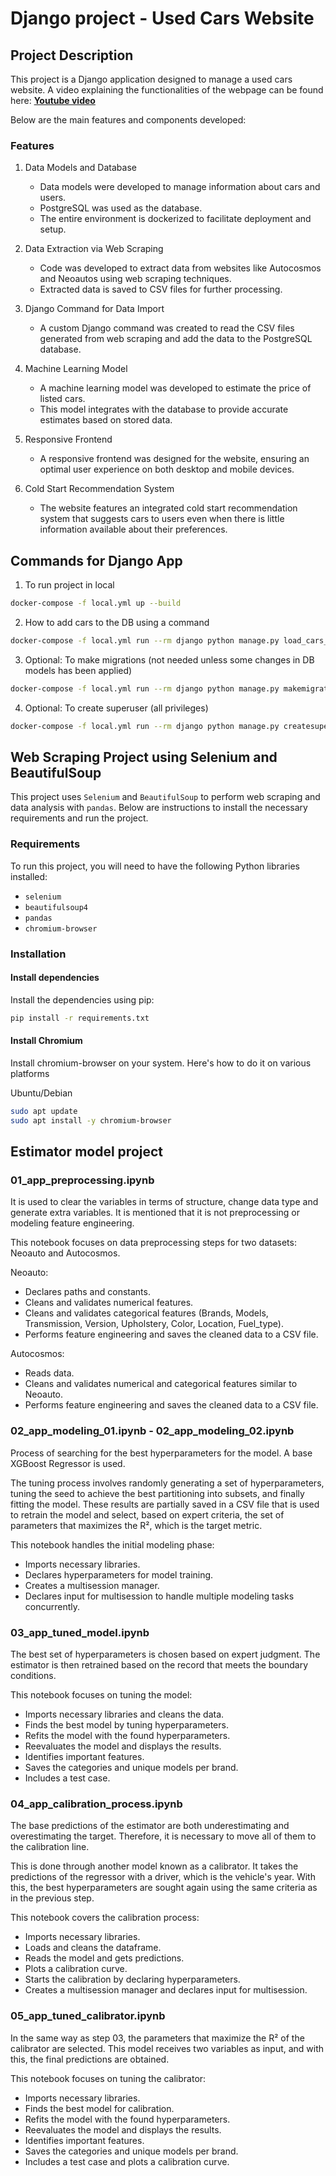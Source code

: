 # Django project - Used Cars Website

## Project Description

This project is a Django application designed to manage a used cars website. A video explaining the functionalities of the webpage can be found here:  [**Youtube video**](https://youtu.be/_pJhJk7SA8Y) 

Below are the main features and components developed:

### Features

1. Data Models and Database
    - Data models were developed to manage information about cars and users.
    - PostgreSQL was used as the database.
    - The entire environment is dockerized to facilitate deployment and setup.

2. Data Extraction via Web Scraping
    - Code was developed to extract data from websites like Autocosmos and Neoautos using web scraping techniques.
    - Extracted data is saved to CSV files for further processing.

3. Django Command for Data Import
    - A custom Django command was created to read the CSV files generated from web scraping and add the data to the PostgreSQL database.

4. Machine Learning Model
    - A machine learning model was developed to estimate the price of listed cars.
    - This model integrates with the database to provide accurate estimates based on stored data.

5. Responsive Frontend
    - A responsive frontend was designed for the website, ensuring an optimal user experience on both desktop and mobile devices.

6. Cold Start Recommendation System
    - The website features an integrated cold start recommendation system that suggests cars to users even when there is little information available about their preferences.

## Commands for Django App

1. To run project in local

```bash
docker-compose -f local.yml up --build
```

2. How to add cars to the DB using a command

```bash
docker-compose -f local.yml run --rm django python manage.py load_cars_from_csv app_model/datasets/clean/data.csv
```

3. Optional: To make migrations (not needed unless some changes in DB models has been applied)

```bash
docker-compose -f local.yml run --rm django python manage.py makemigrations
```

4. Optional: To create superuser (all privileges)

```bash
docker-compose -f local.yml run --rm django python manage.py createsuperuser
```


## Web Scraping Project using Selenium and BeautifulSoup

This project uses `Selenium` and `BeautifulSoup` to perform web scraping and data analysis with `pandas`. Below are instructions to install the necessary requirements and run the project.

### Requirements

To run this project, you will need to have the following Python libraries installed:

- `selenium`
- `beautifulsoup4`
- `pandas`
- `chromium-browser`

### Installation

#### Install dependencies
Install the dependencies using pip:

```bash
pip install -r requirements.txt
```

#### Install Chromium
Install chromium-browser on your system. Here's how to do it on various platforms

Ubuntu/Debian

```bash
sudo apt update
sudo apt install -y chromium-browser
```

## Estimator model project

### 01_app_preprocessing.ipynb

It is used to clear the variables in terms of structure, change data type and generate extra variables. It is mentioned that it is not preprocessing or modeling feature engineering.

This notebook focuses on data preprocessing steps for two datasets: Neoauto and Autocosmos.

Neoauto:

- Declares paths and constants.
- Cleans and validates numerical features.
- Cleans and validates categorical features (Brands, Models, Transmission, Version, Upholstery, Color, Location, Fuel_type).
- Performs feature engineering and saves the cleaned data to a CSV file.

Autocosmos:

- Reads data.
- Cleans and validates numerical and categorical features similar to Neoauto.
- Performs feature engineering and saves the cleaned data to a CSV file.

### 02_app_modeling_01.ipynb - 02_app_modeling_02.ipynb

Process of searching for the best hyperparameters for the model. A base XGBoost Regressor is used.

The tuning process involves randomly generating a set of hyperparameters, tuning the seed to achieve the best partitioning into subsets, and finally fitting the model. These results are partially saved in a CSV file that is used to retrain the model and select, based on expert criteria, the set of parameters that maximizes the R², which is the target metric.

This notebook handles the initial modeling phase:

- Imports necessary libraries.
- Declares hyperparameters for model training.
- Creates a multisession manager.
- Declares input for multisession to handle multiple modeling tasks concurrently.

### 03_app_tuned_model.ipynb

The best set of hyperparameters is chosen based on expert judgment. The estimator is then retrained based on the record that meets the boundary conditions.

This notebook focuses on tuning the model:

- Imports necessary libraries and cleans the data.
- Finds the best model by tuning hyperparameters.
- Refits the model with the found hyperparameters.
- Reevaluates the model and displays the results.
- Identifies important features.
- Saves the categories and unique models per brand.
- Includes a test case.

### 04_app_calibration_process.ipynb

The base predictions of the estimator are both underestimating and overestimating the target. Therefore, it is necessary to move all of them to the calibration line.

This is done through another model known as a calibrator. It takes the predictions of the regressor with a driver, which is the vehicle's year. With this, the best hyperparameters are sought again using the same criteria as in the previous step.

This notebook covers the calibration process:

- Imports necessary libraries.
- Loads and cleans the dataframe.
- Reads the model and gets predictions.
- Plots a calibration curve.
- Starts the calibration by declaring hyperparameters.
- Creates a multisession manager and declares input for multisession.

### 05_app_tuned_calibrator.ipynb

In the same way as step 03, the parameters that maximize the R² of the calibrator are selected. This model receives two variables as input, and with this, the final predictions are obtained.

This notebook focuses on tuning the calibrator:

- Imports necessary libraries.
- Finds the best model for calibration.
- Refits the model with the found hyperparameters.
- Reevaluates the model and displays the results.
- Identifies important features.
- Saves the categories and unique models per brand.
- Includes a test case and plots a calibration curve.
